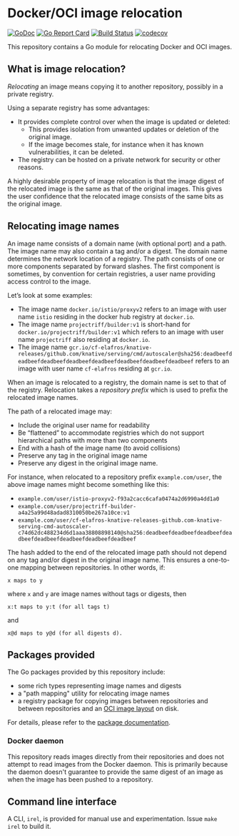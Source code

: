 # Docker/OCI image relocation

[![GoDoc](https://godoc.org/github.com/pivotal/image-relocation?status.svg)](https://godoc.org/github.com/pivotal/image-relocation)
[![Go Report Card](https://goreportcard.com/badge/pivotal/image-relocation)](https://goreportcard.com/report/pivotal/image-relocation)
[![Build Status](https://dev.azure.com/projectriff/pivotal-image-relocation/_apis/build/status/pivotal.image-relocation?branchName=master)](https://dev.azure.com/projectriff/pivotal-image-relocation/_build/latest?definitionId=11&branchName=master)
[![codecov](https://codecov.io/gh/pivotal/image-relocation/branch/master/graph/badge.svg)](https://codecov.io/gh/pivotal/image-relocation)

This repository contains a Go module for relocating Docker and OCI images.

## What is image relocation?
_Relocating_ an image means copying it to another repository, possibly in a private registry.

Using a separate registry has some advantages:
* It provides complete control over when the image is updated or deleted:
    * This provides isolation from unwanted updates or deletion of the original image.
    * If the image becomes stale, for instance when it has known vulnerabilities, it can be deleted.
* The registry can be hosted on a private network for security or other reasons.

A highly desirable property of image relocation is that the image digest of the relocated image is the same as that of the original images.
This gives the user confidence that the relocated image consists of the same bits as the original image.

## Relocating image names
An image name consists of a domain name (with optional port) and a path. The image name may also contain a tag and/or a digest.
The domain name determines the network location of a registry.
The path consists of one or more components separated by forward slashes.
The first component is sometimes, by convention for certain registries, a user name providing access control to the image.

Let’s look at some examples:
* The image name `docker.io/istio/proxyv2` refers to an image with user name `istio` residing in the docker hub registry at `docker.io`.
* The image name `projectriff/builder:v1` is short-hand for `docker.io/projectriff/builder:v1` which refers to an image with user name `projectriff` also residing at `docker.io`.
* The image name `gcr.io/cf-elafros/knative-releases/github.com/knative/serving/cmd/autoscaler@sha256:deadbeefdeadbeefdeadbeefdeadbeefdeadbeefdeadbeefdeadbeefdeadbeef` refers to an image with user name `cf-elafros` residing at `gcr.io`.

When an image is relocated to a registry, the domain name is set to that of the registry.
Relocation takes a _repository prefix_ which is used to prefix the relocated image names.

The path of a relocated image may:
* Include the original user name for readability
* Be “flattened” to accommodate registries which do not support hierarchical paths with more than two components
* End with a hash of the image name (to avoid collisions)
* Preserve any tag in the original image name
* Preserve any digest in the original image name.

For instance, when relocated to a repository prefix `example.com/user`, the above image names might become something like this:
* `example.com/user/istio-proxyv2-f93a2cacc6cafa0474a2d6990a4dd1a0`
* `example.com/user/projectriff-builder-a4a25a99d48adad8310050be267a10ce:v1`
* `example.com/user/cf-elafros-knative-releases-github.com-knative-serving-cmd-autoscaler-c74d62dc488234d6d1aaa38808898140@sha256:deadbeefdeadbeefdeadbeefdeadbeefdeadbeefdeadbeefdeadbeefdeadbeef`

The hash added to the end of the relocated image path should not depend on any tag and/or digest in
the original image name. This ensures a one-to-one mapping between repositories. In other words, if:

    x maps to y

where `x` and `y` are image names without tags or digests, then

    x:t maps to y:t (for all tags t)

and

    x@d maps to y@d (for all digests d).

## Packages provided

The Go packages provided by this repository include:
 * some rich types representing image names and digests
 * a "path mapping" utility for relocating image names
 * a registry package for copying images between repositories and between repositories and an [OCI image layout](https://github.com/opencontainers/image-spec/blob/master/image-layout.md) on disk.

For details, please refer to the [package documentation](https://godoc.org/github.com/pivotal/image-relocation).

### Docker daemon

This repository reads images directly from their repositories and does not attempt to read images
from the Docker daemon. This is primarily because the daemon doesn't guarantee to provide the 
same digest of an image as when the image has been pushed to a repository.

## Command line interface

A CLI, `irel`, is provided for manual use and experimentation. Issue `make irel` to build it.


